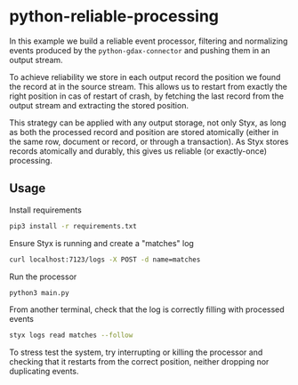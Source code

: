 python-reliable-processing
==========================

In this example we build a reliable event processor, filtering and normalizing events produced by the `python-gdax-connector` and pushing them in an output stream.

To achieve reliability we store in each output record the position we found the record at in the source stream. This allows us to restart from exactly the right position in cas of restart of crash, by fetching the last record from the output stream and extracting the stored position.

This strategy can be applied with any output storage, not only Styx, as long as both the processed record and position are stored atomically (either in the same row, document or record, or through a transaction). As Styx stores records atomically and durably, this gives us reliable (or exactly-once) processing.

Usage
-----

Install requirements

```bash
pip3 install -r requirements.txt
```

Ensure Styx is running and create a "matches" log

```bash
curl localhost:7123/logs -X POST -d name=matches
```

Run the processor

```bash
python3 main.py
```

From another terminal, check that the log is correctly filling with processed events

```bash
styx logs read matches --follow
```

To stress test the system, try interrupting or killing the processor and checking that it restarts from the correct position, neither dropping nor duplicating events.
